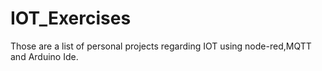 # IOT_Exercises
Those are a list of personal projects regarding IOT using node-red,MQTT and Arduino Ide.

